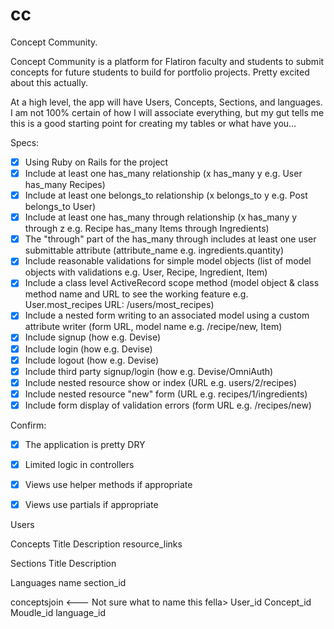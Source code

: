 # cc
Concept Community.

Concept Community is a platform for Flatiron faculty and students to submit concepts for future students to build for portfolio projects. Pretty excited about this actually. 

At a high level, the app will have Users, Concepts, Sections, and languages. I am not 100% certain of how I will associate everything, but my gut tells me this is a good starting point for creating my tables or what have you... 

Specs:
- [x] Using Ruby on Rails for the project
- [x] Include at least one has_many relationship (x has_many y e.g. User has_many Recipes) 
- [x] Include at least one belongs_to relationship (x belongs_to y e.g. Post belongs_to User)
- [x] Include at least one has_many through relationship (x has_many y through z e.g. Recipe has_many Items through Ingredients)
- [x] The "through" part of the has_many through includes at least one user submittable attribute (attribute_name e.g. ingredients.quantity)
- [x] Include reasonable validations for simple model objects (list of model objects with validations e.g. User, Recipe, Ingredient, Item)
- [x] Include a class level ActiveRecord scope method (model object & class method name and URL to see the working feature e.g. User.most_recipes URL: /users/most_recipes)
- [x] Include a nested form writing to an associated model using a custom attribute writer (form URL, model name e.g. /recipe/new, Item)
- [x] Include signup (how e.g. Devise)
- [x] Include login (how e.g. Devise)
- [x] Include logout (how e.g. Devise)
- [x] Include third party signup/login (how e.g. Devise/OmniAuth)
- [x] Include nested resource show or index (URL e.g. users/2/recipes)
- [x] Include nested resource "new" form (URL e.g. recipes/1/ingredients)
- [x] Include form display of validation errors (form URL e.g. /recipes/new)

Confirm:
- [x] The application is pretty DRY
- [x] Limited logic in controllers
- [x] Views use helper methods if appropriate
- [x] Views use partials if appropriate


Users
  <!-- Devise will take care of most of the user functionality with regards to log in credentials -->
  <!-- OmniAuth will help with using Flatirons API -->
  <!-- Only flatiron students and faculty can log in. So no need for a sign up page -->

Concepts
  Title
  Description
  resource_links

Sections
  Title
  Description

Languages
  name
  section_id

conceptsjoin <--- Not sure what to name this fella> 
  User_id
  Concept_id
  Moudle_id
  language_id
